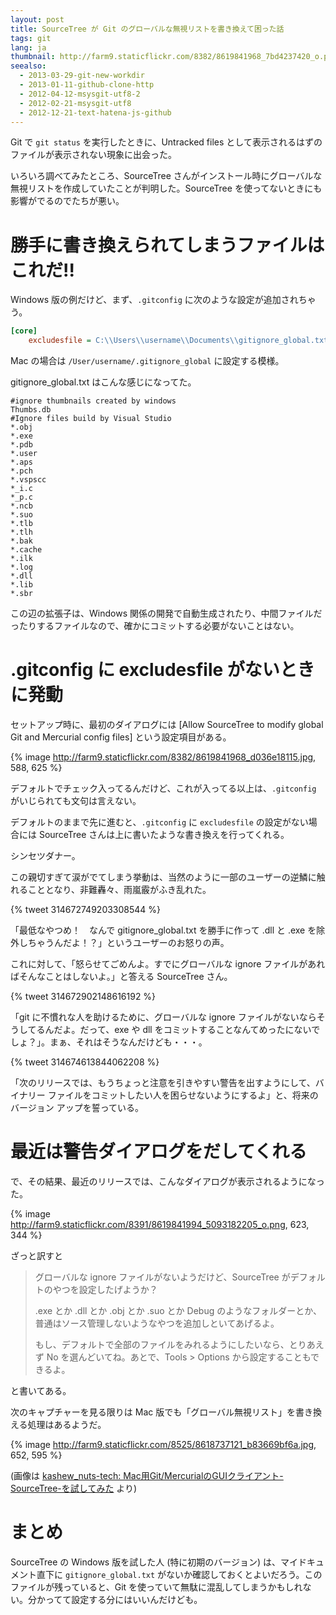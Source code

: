 ```yaml
---
layout: post
title: SourceTree が Git のグローバルな無視リストを書き換えて困った話
tags: git
lang: ja
thumbnail: http://farm9.staticflickr.com/8382/8619841968_7bd4237420_o.png
seealso:
  - 2013-03-29-git-new-workdir
  - 2013-01-11-github-clone-http
  - 2012-04-12-msysgit-utf8-2
  - 2012-02-21-msysgit-utf8
  - 2012-12-21-text-hatena-js-github
---
```

Git で `git status` を実行したときに、Untracked files として表示されるはずのファイルが表示されない現象に出会った。

いろいろ調べてみたところ、SourceTree さんがインストール時にグローバルな無視リストを作成していたことが判明した。SourceTree を使ってないときにも影響がでるのでたちが悪い。


勝手に書き換えられてしまうファイルはこれだ!!
============================================

Windows 版の例だけど、まず、`.gitconfig` に次のような設定が追加されちゃう。

```ini
[core]
    excludesfile = C:\\Users\\username\\Documents\\gitignore_global.txt
```

Mac の場合は `/User/username/.gitignore_global` に設定する模様。

gitignore_global.txt はこんな感じになってた。

```
#ignore thumbnails created by windows
Thumbs.db
#Ignore files build by Visual Studio
*.obj
*.exe
*.pdb
*.user
*.aps
*.pch
*.vspscc
*_i.c
*_p.c
*.ncb
*.suo
*.tlb
*.tlh
*.bak
*.cache
*.ilk
*.log
*.dll
*.lib
*.sbr
```

この辺の拡張子は、Windows 関係の開発で自動生成されたり、中間ファイルだったりするファイルなので、確かにコミットする必要がないことはない。


.gitconfig に excludesfile がないときに発動
===========================================

セットアップ時に、最初のダイアログには [Allow SourceTree to modify global Git and Mercurial config files] という設定項目がある。

{% image http://farm9.staticflickr.com/8382/8619841968_d036e18115.jpg, 588, 625 %}

デフォルトでチェック入ってるんだけど、これが入ってる以上は、`.gitconfig` がいじられても文句は言えない。

デフォルトのままで先に進むと、`.gitconfig` に `excludesfile` の設定がない場合には SourceTree さんは上に書いたような書き換えを行ってくれる。

シンセツダナー。

この親切すぎて涙がでてしまう挙動は、当然のように一部のユーザーの逆鱗に触れることとなり、非難轟々、雨嵐霰がふき乱れた。

{% tweet 314672749203308544 %}

「最低なやつめ！　なんで gitignore_global.txt を勝手に作って .dll と .exe を除外しちゃうんだよ！？」というユーザーのお怒りの声。

これに対して、「怒らせてごめんよ。すでにグローバルな ignore ファイルがあればそんなことはしないよ。」と答える SourceTree さん。

{% tweet 314672902148616192 %}

「git に不慣れな人を助けるために、グローバルな ignore ファイルがないならそうしてるんだよ。だって、exe や dll をコミットすることなんてめったにないでしょ？」。まぁ、それはそうなんだけども・・・。

{% tweet 314674613844062208 %}

「次のリリースでは、もうちょっと注意を引きやすい警告を出すようにして、バイナリー ファイルをコミットしたい人を困らせないようにするよ」と、将来のバージョン アップを誓っている。


最近は警告ダイアログをだしてくれる
==================================

で、その結果、最近のリリースでは、こんなダイアログが表示されるようになった。

{% image http://farm9.staticflickr.com/8391/8619841994_5093182205_o.png, 623, 344 %}

ざっと訳すと

> グローバルな ignore ファイルがないようだけど、SourceTree がデフォルトのやつを設定したげようか？
>
> .exe とか .dll とか .obj とか .suo とか Debug のようなフォルダーとか、普通はソース管理しないようなやつを追加しといてあげるよ。
>
> もし、デフォルトで全部のファイルをみれるようにしたいなら、とりあえず No を選んどいてね。あとで、Tools > Options から設定することもできるよ。

と書いてある。

次のキャプチャーを見る限りは Mac 版でも「グローバル無視リスト」を書き換える処理はあるようだ。

{% image http://farm9.staticflickr.com/8525/8618737121_b83669bf6a.jpg, 652, 595 %}

(画像は [kashew_nuts-tech: Mac用Git/MercurialのGUIクライアント-SourceTree-を試してみた](http://kashewnuts-tech.blogspot.jp/2011/11/macgitmercurialgui-sourcetree.html) より)


まとめ
======

SourceTree の Windows 版を試した人 (特に初期のバージョン) は、マイドキュメント直下に `gitignore_global.txt` がないか確認しておくとよいだろう。このファイルが残っていると、Git を使っていて無駄に混乱してしまうかもしれない。分かってて設定する分にはいいんだけども。
